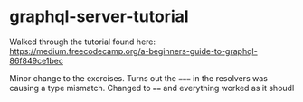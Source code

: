 # graphql-server-tutorial

Walked through the tutorial found here:
https://medium.freecodecamp.org/a-beginners-guide-to-graphql-86f849ce1bec

Minor change to the exercises.  Turns out the `===` in the resolvers was causing a type mismatch.  Changed to `==` and everything worked as it shoudl
